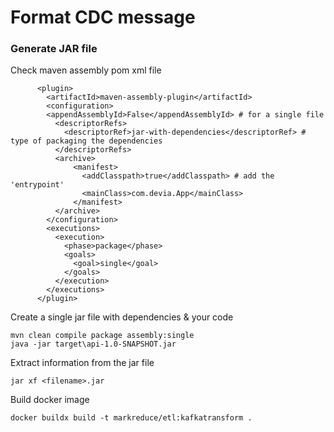 # Format CDC message

### Generate JAR file 
Check maven assembly pom xml file 
```
      <plugin>
        <artifactId>maven-assembly-plugin</artifactId>
        <configuration>
        <appendAssemblyId>False</appendAssemblyId> # for a single file 
          <descriptorRefs>
            <descriptorRef>jar-with-dependencies</descriptorRef> # type of packaging the dependencies 
          </descriptorRefs>
          <archive>
              <manifest>
                <addClasspath>true</addClasspath> # add the 'entrypoint'
                <mainClass>com.devia.App</mainClass>
              </manifest>
          </archive>
        </configuration>
        <executions>
          <execution>
            <phase>package</phase>
            <goals>
              <goal>single</goal>
            </goals>
          </execution>
        </executions>
      </plugin>
```
Create a single jar file with dependencies & your code 
```
mvn clean compile package assembly:single
java -jar target\api-1.0-SNAPSHOT.jar
```

Extract information from the jar file 
```
jar xf <filename>.jar
```

Build docker image 
```
docker buildx build -t markreduce/etl:kafkatransform . 
```
